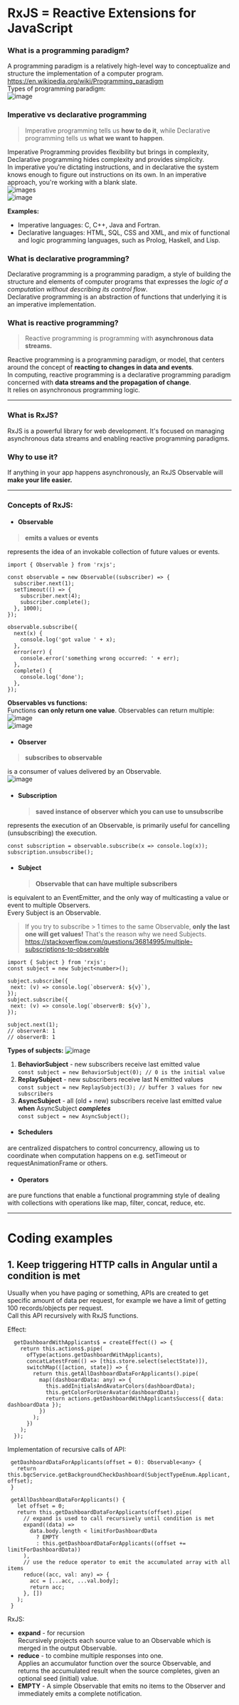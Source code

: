 # RxJS = Reactive Extensions for JavaScript
### What is a programming paradigm?
A programming paradigm is a relatively high-level way to conceptualize and structure the implementation of a computer program.   
https://en.wikipedia.org/wiki/Programming_paradigm  
Types of programming paradigm:  
![image](https://github.com/user-attachments/assets/2230b708-cc7e-412b-ac5c-48b452619e16)
### Imperative vs declarative programming
> Imperative programming tells us **how to do it**, while Declarative programming tells us **what we want to happen**.
 
Imperative Programming provides flexibility but brings in complexity, Declarative programming hides complexity and provides simplicity.  
In imperative you're dictating instructions, and in declarative the system knows enough to figure out instructions on its own. In an imperative approach, you're working with a blank slate.  
![images](https://github.com/user-attachments/assets/f4cc207a-1727-40a0-ba16-d5cc29991038)  
![image](https://github.com/user-attachments/assets/7b339e65-15bd-403a-b0b8-8e3bc58cdbcd)  

**Examples:**  
- Imperative languages: C, C++, Java and Fortran.
- Declarative languages: HTML, SQL, CSS and XML, and mix of functional and logic programming languages, such as Prolog, Haskell, and Lisp.
### What is declarative programming?
Declarative programming is a programming paradigm, a style of building the structure and elements of computer programs that expresses the *logic of a computation without describing its control flow*.  
Declarative programming is an abstraction of functions that underlying it is an imperative implementation.

### What is reactive programming?
> Reactive programming is programming with **asynchronous data streams.**

Reactive programming is a programming paradigm, or model, that centers around the concept of **reacting to changes in data and events**.  
In computing, reactive programming is a declarative programming paradigm concerned with **data streams and the propagation of change**.   
It relies on asynchronous programming logic.  

-----

### What is RxJS?
RxJS is a powerful library for web development. It's focused on managing asynchronous data streams and enabling reactive programming paradigms.
### Why to use it?  
If anything in your app happens asynchronously, an RxJS Observable will **make your life easier.**   

---

### Concepts of RxJS:
- #### Observable
 > **emits a values or events**
  
 represents the idea of an invokable collection of future values or events.
```
import { Observable } from 'rxjs';
 
const observable = new Observable((subscriber) => {
  subscriber.next(1);
  setTimeout(() => {
    subscriber.next(4);
    subscriber.complete();
  }, 1000);
});
```
```
observable.subscribe({
  next(x) {
    console.log('got value ' + x);
  },
  error(err) {
    console.error('something wrong occurred: ' + err);
  },
  complete() {
    console.log('done');
  },
});
```
**Observables vs functions:**  
Functions **can only return one value**. Observables can return multiple:  
![image](https://github.com/user-attachments/assets/e0f52222-a891-431a-8430-3a9b5e520924)  
![image](https://github.com/user-attachments/assets/d32fae4d-4313-4fc6-8dfe-1e8806dc2f57)

- #### Observer
 > **subscribes to observable**

 is a consumer of values delivered by an Observable.  
 ![image](https://github.com/user-attachments/assets/0592e133-a9c0-4691-8961-ddc3a008098d)

- #### Subscription
   > **saved instance of observer which you can use to unsubscribe**
   
 represents the execution of an Observable, is primarily useful for cancelling (unsubscribing) the execution.  
```
const subscription = observable.subscribe(x => console.log(x));
subscription.unsubscribe();
```
- #### Subject
  > **Observable that can have multiple subscribers**
   
 is equivalent to an EventEmitter, and the only way of multicasting a value or event to multiple Observers.  
 Every Subject is an Observable.  
 > If you try to subscribe > 1 times to the same Observable, **only the last one will get values!** That's the reason why we need Subjects. 
 https://stackoverflow.com/questions/36814995/multiple-subscriptions-to-observable


 ```
import { Subject } from 'rxjs';
const subject = new Subject<number>();
 
subject.subscribe({
  next: (v) => console.log(`observerA: ${v}`),
});
subject.subscribe({
  next: (v) => console.log(`observerB: ${v}`),
});
 
subject.next(1);
// observerA: 1
// observerB: 1
```
**Types of subjects:**
![image](https://github.com/user-attachments/assets/aa2bbad6-2b38-4bf6-87b0-64cbdee1ae61)  

1. **BehaviorSubject** - new subscribers receive last emitted value  
 ```const subject = new BehaviorSubject(0); // 0 is the initial value```  
3. **ReplaySubject** - new subscribers receive last N emitted values  
    ```const subject = new ReplaySubject(3); // buffer 3 values for new subscribers```  
5. **AsyncSubject** - all (old + new) subscribers receive last emitted value **when** AsyncSubject ***completes***  
    ```const subject = new AsyncSubject(); ```

- #### Schedulers
 are centralized dispatchers to control concurrency, allowing us to coordinate when computation happens on e.g. setTimeout or requestAnimationFrame or others.

- #### Operators
 are pure functions that enable a functional programming style of dealing with collections with operations like map, filter, concat, reduce, etc.

------
# Coding examples
## 1. Keep triggering HTTP calls in Angular until a condition is met
Usually when you have paging or something, APIs are created to get specific amount of data per request, for example we have a limit of getting 100 records/objects per request.  
Call this API recursively with RxJS functions.  

Effect: 
```
  getDashboardWithApplicants$ = createEffect(() => {
    return this.actions$.pipe(
      ofType(actions.getDashboardWithApplicants),
      concatLatestFrom(() => [this.store.select(selectState)]),
      switchMap(([action, state]) => {
        return this.getAllDashboardDataForApplicants().pipe(
          map((dashboardData: any) => {
            this.addInitialsAndAvatarColors(dashboardData);
            this.getColorForUserAvatar(dashboardData);
            return actions.getDashboardWithApplicantsSuccess({ data: dashboardData });
          })
        );
      })
    );
  });
```
Implementation of recursive calls of API:  
```
 getDashboardDataForApplicants(offset = 0): Observable<any> {
   return this.bgcService.getBackgroundCheckDashboard(SubjectTypeEnum.Applicant, offset);
 }

 getAllDashboardDataForApplicants() {
   let offset = 0;
   return this.getDashboardDataForApplicants(offset).pipe(
     // expand is used to call recursively until condition is met
     expand((data) =>
       data.body.length < limitForDashboardData
         ? EMPTY
         : this.getDashboardDataForApplicants((offset += limitForDashboardData))
     ),
     // use the reduce operator to emit the accumulated array with all items
     reduce((acc, val: any) => {
       acc = [...acc, ...val.body];
       return acc;
     }, [])
   );
 }
```
RxJS:  
- **expand** - for recursion  
  Recursively projects each source value to an Observable which is merged in the output Observable.
- **reduce** - to combine multiple responses into one.  
  Applies an accumulator function over the source Observable, and returns the accumulated result when the source completes, given an optional seed (initial) value.
- **EMPTY** - A simple Observable that emits no items to the Observer and immediately emits a complete notification.
